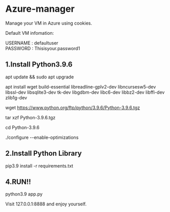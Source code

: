 # Azure-manager
Manage your VM in Azure using cookies.

Default VM infomation:

USERNAME : defaultuser<br>
PASSWORD : Thisisyour.password1

## 1.Install Python3.9.6

apt update && sudo apt upgrade 

apt install wget build-essential libreadline-gplv2-dev libncursesw5-dev \
     libssl-dev libsqlite3-dev tk-dev libgdbm-dev libc6-dev libbz2-dev libffi-dev zlib1g-dev  

wget https://www.python.org/ftp/python/3.9.6/Python-3.9.6.tgz 

tar xzf Python-3.9.6.tgz 

cd Python-3.9.6 

./configure --enable-optimizations 


## 2.Install Python Library

pip3.9 install -r requirements.txt


## 4.RUN!!
python3.9 app.py

Visit 127.0.0.1:8888 and enjoy yourself.



